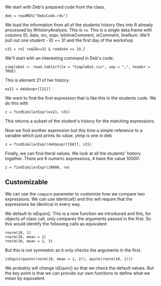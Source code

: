 

We start with Deb's prepared code from the class.
```
deb = readRDS("DebsCode.rds")
```


We load the information from all of the students history files into R
already processed by RHistoryAnalysis. This is `rw`.
This is a single data.frame with columns ID, date, src, expr, isInlineComment, isComment, lineNum.
We'll pull out one student - ID == 31 and the first day of the workshop
```
s31 = rw[ rw$ID==31 & rw$date == 19,]
```


We'll start with an interesting command in Deb's code:
```
simpleDat <- read.table(file = "SimpleDat.csv", sep = ",", header = TRUE)
```
This is element 21 of her history.
```
ex21 = deb$expr[[21]]
```

We want to find the first expression that is like this in the students code.
We do this with
```
z = findSimilarExpr(ex21, s31)
```
This returns
a subset of the student's history 
for the matching expressions.


Now we find another expression
but this time a simple reference to a variable 
which just prints its value.
ytmp is one in deb

```
z = findSimilarExpr(deb$expr[[68]], s31)
```



Finally, we can find literal values.
We look at all the students' history together.
There are 6 numeric expressions, 4 have the value 10000:
```
z = findSimilarExpr(10000, rw)
```




## Customizable

We can use the `compare` parameter to customize how
we compare two expressions.
We can use identical() and this will require that the expressions be identical
in every way.

We default to isEquiv(). This is a new function we introduced and
this, for objects of class call, only compares the arguments
passed in the first. So this would identify the following calls as equivalent:
```
rnorm(10, 1)
rnorm(10, mean = 1)
rnorm(10, mean = 1, 3)
```
But this is not symmetric as it only checks the arguments in the first.
```
isEquiv(quote(rnorm(10, mean = 1, 2)), quote(rnorm(10, 1)))
```

We probably will change isEquiv() so that we check the default values.
But the key point is that we can provide our own functions to define
what we mean by equivalent.

